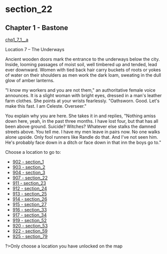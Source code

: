 
# section_22

## Chapter 1 - Bastone

[chp1_7_1__a](../../decomp/app/src/main/res/raw/chp1_7_1__a.mp3 ':include :type=audio')

Location 7 – The Underways

Ancient wooden doors mark the entrance to the underways below the city. Inside, looming passages of moist soil, well timbered up and tended, lead ever downward. Women with tied back hair carry buckets of roots or yokes of water on their shoulders as men work the dark loam, sweating in the dull glow of amber lanterns.

"I know my workers and you are not them," an authoritative female voice announces. It is a slight woman with bright eyes, dressed in a man's leather farm clothes. She points at your wrists fearlessly. "Oathsworn. Good. Let's make this fast. I am Celeste. Overseer."

You explain why you are here. She takes it in and replies, "Nothing amiss down here, yeah, in the past three months. I have lost four, but that has all been above ground. Suicide? Witches? Whatever else stalks the damned streets above. You tell me. I have my men leave in pairs now. No one walks alone upside. Only fool runners like Randle do that. And I've not seen him. He's probably face down in a ditch or face down in that inn the boys go to."


Choose a location to go to:

- [902 - section_1](output/chapter1/section_1.md)
- [903 - section_2](output/chapter1/section_2.md)
- [904 - section_3](output/chapter1/section_3.md)
- [907 - section_22](output/chapter1/section_22.md)
- [911 - section_23](output/chapter1/section_23.md)
- [912 - section_24](output/chapter1/section_24.md)
- [913 - section_25](output/chapter1/section_25.md)
- [914 - section_26](output/chapter1/section_26.md)
- [915 - section_27](output/chapter1/section_27.md)
- [916 - section_33](output/chapter1/section_33.md)
- [917 - section_34](output/chapter1/section_34.md)
- [919 - section_52](output/chapter1/section_52.md)
- [920 - section_53](output/chapter1/section_53.md)
- [922 - section_59](output/chapter1/section_59.md)
- [925 - section_79](output/chapter1/section_79.md)


?>Only choose a location you have unlocked on the map


